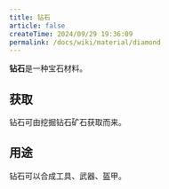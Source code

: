 ```yaml
---
title: 钻石
article: false
createTime: 2024/09/29 19:36:09
permalink: /docs/wiki/material/diamond
---
```

**钻石**是一种宝石材料。

## 获取
钻石可由挖掘钻石矿石获取而来。

## 用途
钻石可以合成工具、武器、盔甲。